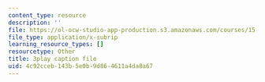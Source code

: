 ```yaml
---
content_type: resource
description: ''
file: https://ol-ocw-studio-app-production.s3.amazonaws.com/courses/15-390-new-enterprises-spring-2013/4c92cceb143b5e0b9d864611a4da8a67_Ma3ANiGPVNU.vtt
file_type: application/x-subrip
learning_resource_types: []
resourcetype: Other
title: 3play caption file
uid: 4c92cceb-143b-5e0b-9d86-4611a4da8a67
---
```

